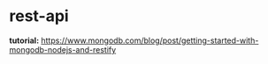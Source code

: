 # rest-api

**tutorial:** https://www.mongodb.com/blog/post/getting-started-with-mongodb-nodejs-and-restify
